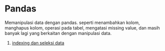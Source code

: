 # Pandas
Memanipulasi data dengan pandas. seperti menambahkan kolom, manghapus kolom, operasi pada tabel, mengatasi missing value, dan masih banyak lagi yang berkaitan dengan manipulasi data. 
1. [indexing dan seleksi data](https://github.com/DinWaikabu/Pandas/blob/master/indexing_seleksi_data.ipynb)
